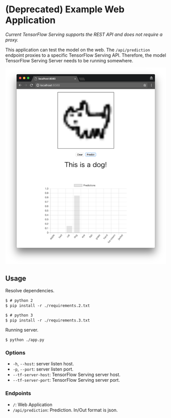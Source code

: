 
# (Deprecated) Example Web Application

*Current TensorFlow Serving supports the REST API and does not require a proxy.*

This application can test the model on the web.
The `/api/prediction` endpoint proxies to a specific TensorFlow Serving API.
Therefore, the model TensorFlow Serving Server needs to be running somewhere.

![I drew a cat.](img/mycat.png)

## Usage

Resolve dependencies.

```shell
$ # python 2
$ pip install -r ./requirements.2.txt
```

```shell
$ # python 3
$ pip install -r ./requirements.3.txt
```

Running server.

```shell
$ python ./app.py
```

### Options

- `-h`, `--host`: server listen host.
- `-p`, `--port`: server listen port.
- `--tf-server-host`: TensorFlow Serving server host.
- `--tf-server-port`: TensorFlow Serving server port.

### Endpoints

- `/`: Web Application
- `/api/prediction`: Prediction. In/Out format is json.

